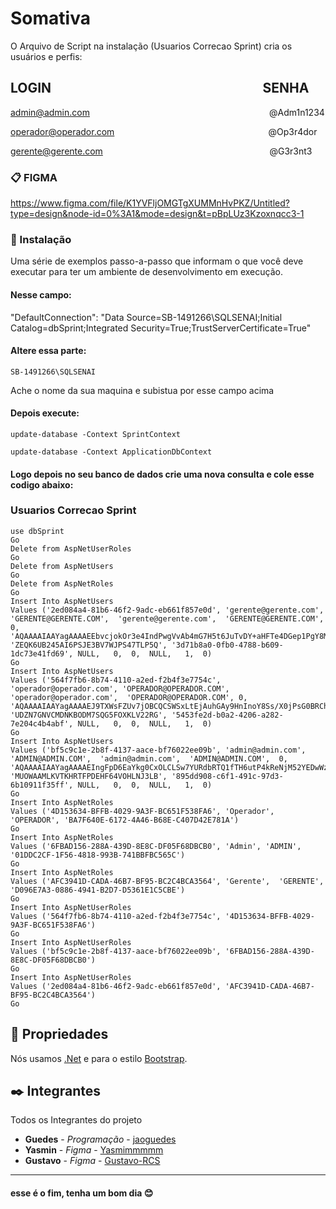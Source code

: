 # Somativa

O Arquivo de Script na instalação (Usuarios Correcao Sprint)  cria os usuários e perfis:


LOGIN⠀⠀⠀⠀⠀⠀⠀⠀⠀⠀⠀⠀⠀⠀⠀⠀⠀⠀⠀⠀⠀⠀SENHA
-------------------------------------------------------------
admin@admin.com⠀⠀⠀⠀⠀⠀⠀⠀⠀⠀⠀⠀⠀⠀⠀⠀⠀⠀⠀⠀⠀⠀⠀⠀⠀⠀⠀⠀@Adm1n1234


operador@operador.com⠀⠀⠀⠀⠀⠀⠀⠀⠀⠀⠀⠀⠀⠀⠀⠀⠀⠀⠀⠀⠀⠀⠀⠀@Op3r4dor


gerente@gerente.com⠀⠀⠀⠀⠀⠀⠀⠀⠀⠀⠀⠀⠀⠀⠀⠀⠀⠀⠀⠀⠀⠀⠀⠀⠀⠀@G3r3nt3


### 📋 FIGMA

https://www.figma.com/file/K1YVFljOMGTgXUMMnHvPKZ/Untitled?type=design&node-id=0%3A1&mode=design&t=pBpLUz3Kzoxnqcc3-1

### 🔧 Instalação

Uma série de exemplos passo-a-passo que informam o que você deve executar para ter um ambiente de desenvolvimento em execução.

#### Nesse campo:

"DefaultConnection": "Data Source=SB-1491266\\SQLSENAI;Initial Catalog=dbSprint;Integrated Security=True;TrustServerCertificate=True"

#### Altere essa parte:

```
SB-1491266\SQLSENAI
```

Ache o nome da sua maquina e subistua por esse campo acima

#### Depois execute:


```
update-database -Context SprintContext
```
```
update-database -Context ApplicationDbContext
```

#### Logo depois no seu banco de dados crie uma nova consulta e cole esse codigo abaixo:  
### Usuarios Correcao Sprint

```
use dbSprint
Go
Delete from AspNetUserRoles
Go
Delete from AspNetUsers
Go
Delete from AspNetRoles
Go
Insert Into AspNetUsers
Values ('2ed084a4-81b6-46f2-9adc-eb661f857e0d',	'gerente@gerente.com',	'GERENTE@GERENTE.COM',	'gerente@gerente.com',	'GERENTE@GERENTE.COM',	0,	'AQAAAAIAAYagAAAAEEbvcjokOr3e4IndPwgVvAb4mG7H5t6JuTvDY+aHFTe4DGep1PgY8MFG2dJ48VRQnA==',	'ZEQK6UB245AI6PSJE3BV7WJPS47TLP5Q',	'3d71b8a0-0fb0-4788-b609-1dc73e41fd69',	NULL,	0,	0,	NULL,	1,	0)
Go
Insert Into AspNetUsers
Values ('564f7fb6-8b74-4110-a2ed-f2b4f3e7754c',	'operador@operador.com', 'OPERADOR@OPERADOR.COM', 'operador@operador.com',	'OPERADOR@OPERADOR.COM', 0,	'AQAAAAIAAYagAAAAEJ9TXWsFZUv7jOBCQCSWSxLtEjAuhGAy9HnInoY8Ss/X0jPsG0BRChlV35qvDKB/NA==',	'UDZN7GNVCMDNKBODM7SQG5FOXKLV22RG',	'5453fe2d-b0a2-4206-a282-7e204c4b4abf',	NULL,	0,	0,	NULL,	1,	0)
Go
Insert Into AspNetUsers
Values ('bf5c9c1e-2b8f-4137-aace-bf76022ee09b',	'admin@admin.com',	'ADMIN@ADMIN.COM',	'admin@admin.com',	'ADMIN@ADMIN.COM',	0,	'AQAAAAIAAYagAAAAEIngFpD6EaYkg0CxOLCLSw7YURdbRTQ1fTH6utP4kReNjM52YEDwWzNWogpNwNSUpQ==',	'MUOWAAMLKVTKHRTFPDEHF64VOHLNJ3LB',	'895dd908-c6f1-491c-97d3-6b10911f35ff',	NULL,	0,	0,	NULL,	1,	0)
Go
Insert Into AspNetRoles
Values ('4D153634-BFFB-4029-9A3F-BC651F538FA6',	'Operador',	'OPERADOR',	'BA7F640E-6172-4A46-B68E-C407D42E781A')
Go
Insert Into AspNetRoles
Values ('6FBAD156-288A-439D-8E8C-DF05F68DBCB0',	'Admin', 'ADMIN', '01DDC2CF-1F56-4818-993B-741BBFBC565C')
Go
Insert Into AspNetRoles
Values ('AFC3941D-CADA-46B7-BF95-BC2C4BCA3564',	'Gerente',	'GERENTE', 'D096E7A3-0886-4941-B2D7-D5361E1C5CBE')
Go
Insert Into AspNetUserRoles
Values ('564f7fb6-8b74-4110-a2ed-f2b4f3e7754c',	'4D153634-BFFB-4029-9A3F-BC651F538FA6')
Go
Insert Into AspNetUserRoles
Values ('bf5c9c1e-2b8f-4137-aace-bf76022ee09b',	'6FBAD156-288A-439D-8E8C-DF05F68DBCB0')
Go
Insert Into AspNetUserRoles
Values ('2ed084a4-81b6-46f2-9adc-eb661f857e0d',	'AFC3941D-CADA-46B7-BF95-BC2C4BCA3564')
Go
```

## 📌 Propriedades

Nós usamos [.Net](https://learn.microsoft.com/en-us/dotnet/core/introduction) e para o estilo [Bootstrap](https://getbootstrap.com/docs/5.3/getting-started/introduction/).

## ✒️ Integrantes

Todos os Integrantes do projeto

* **Guedes** - *Programação* - [jaoguedes](https://github.com/jaoguedes)
* **Yasmin** - *Figma* - [Yasmimmmmm](https://github.com/Yasmimmmmm)
* **Gustavo** - *Figma* - [Gustavo-RCS](https://github.com/Gustavo-RCS)


---
#### esse é o fim, tenha um bom dia 😊
